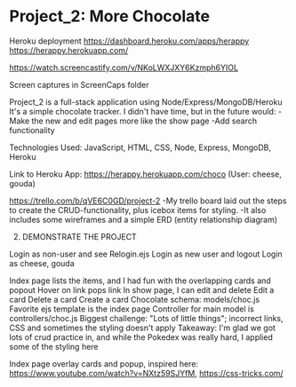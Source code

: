 # Project_2: More Chocolate
Heroku deployment
https://dashboard.heroku.com/apps/herappy
https://herappy.herokuapp.com/


https://watch.screencastify.com/v/NKoLWXJXY6Kzmph6YIOL

Screen captures in ScreenCaps folder

Project_2 is a full-stack application using Node/Express/MongoDB/Heroku
It's a simple chocolate tracker. I didn't have time, but in the future would:
-Make the new and edit pages more like the show page
-Add search functionality

Technologies Used:
JavaScript, HTML, CSS, Node, Express, MongoDB, Heroku

Link to Heroku App: https://herappy.herokuapp.com/choco
(User: cheese, gouda)

https://trello.com/b/qVE6C0GD/project-2
-My trello board laid out the steps to create the CRUD-functionality, plus icebox items for styling.
-It also includes some wireframes and a simple ERD (entity relationship diagram)

2. DEMONSTRATE THE PROJECT

Login as non-user and see Relogin.ejs
Login as new user and logout
Login as cheese, gouda

Index page lists the items, and I had fun with the overlapping cards and popout
Hover on link pops link
In show page, I can edit and delete
Edit a card
Delete a card
Create a card
Chocolate schema: models/choc.js
Favorite ejs template is the index page
Controller for main model is controllers/choc.js
Biggest challenge: "Lots of little things"; incorrect links, CSS and sometimes the styling doesn't apply
Takeaway: I'm glad we got lots of crud practice in, and while the Pokedex was really hard, I applied some of the styling here

Index page overlay cards and popup, inspired here:
https://www.youtube.com/watch?v=NXtz59SJYfM, https://css-tricks.com/


